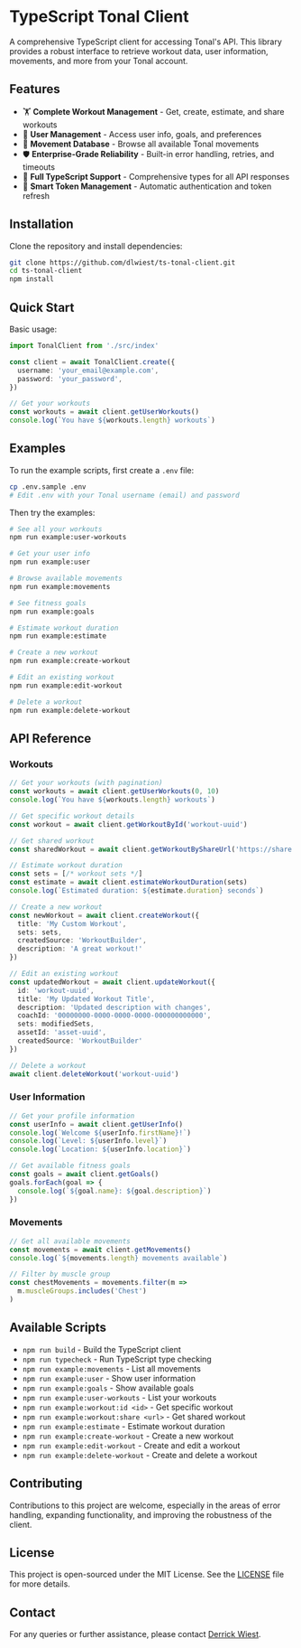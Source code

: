# TypeScript Tonal Client

A comprehensive TypeScript client for accessing Tonal's API. This library provides a robust interface to retrieve workout data, user information, movements, and more from your Tonal account.

## Features

- 🏋️ **Complete Workout Management** - Get, create, estimate, and share workouts
- 👤 **User Management** - Access user info, goals, and preferences  
- 💪 **Movement Database** - Browse all available Tonal movements
- 🛡️ **Enterprise-Grade Reliability** - Built-in error handling, retries, and timeouts
- 📝 **Full TypeScript Support** - Comprehensive types for all API responses
- 🔄 **Smart Token Management** - Automatic authentication and token refresh

## Installation

Clone the repository and install dependencies:

```bash
git clone https://github.com/dlwiest/ts-tonal-client.git
cd ts-tonal-client
npm install
```

## Quick Start

Basic usage:

```typescript
import TonalClient from './src/index'

const client = await TonalClient.create({
  username: 'your_email@example.com',
  password: 'your_password',
})

// Get your workouts
const workouts = await client.getUserWorkouts()
console.log(`You have ${workouts.length} workouts`)
```

## Examples

To run the example scripts, first create a `.env` file:

```bash
cp .env.sample .env
# Edit .env with your Tonal username (email) and password
```

Then try the examples:

```bash
# See all your workouts
npm run example:user-workouts

# Get your user info
npm run example:user

# Browse available movements
npm run example:movements

# See fitness goals
npm run example:goals

# Estimate workout duration
npm run example:estimate

# Create a new workout
npm run example:create-workout

# Edit an existing workout
npm run example:edit-workout

# Delete a workout
npm run example:delete-workout
```

## API Reference

### Workouts

```typescript
// Get your workouts (with pagination)
const workouts = await client.getUserWorkouts(0, 10)
console.log(`You have ${workouts.length} workouts`)

// Get specific workout details  
const workout = await client.getWorkoutById('workout-uuid')

// Get shared workout
const sharedWorkout = await client.getWorkoutByShareUrl('https://share.tonal.com/workout/...')

// Estimate workout duration
const sets = [/* workout sets */]
const estimate = await client.estimateWorkoutDuration(sets)
console.log(`Estimated duration: ${estimate.duration} seconds`)

// Create a new workout
const newWorkout = await client.createWorkout({
  title: 'My Custom Workout',
  sets: sets,
  createdSource: 'WorkoutBuilder',
  description: 'A great workout!'
})

// Edit an existing workout
const updatedWorkout = await client.updateWorkout({
  id: 'workout-uuid',
  title: 'My Updated Workout Title',
  description: 'Updated description with changes',
  coachId: '00000000-0000-0000-0000-000000000000',
  sets: modifiedSets,
  assetId: 'asset-uuid',
  createdSource: 'WorkoutBuilder'
})

// Delete a workout
await client.deleteWorkout('workout-uuid')
```

### User Information

```typescript
// Get your profile information
const userInfo = await client.getUserInfo()
console.log(`Welcome ${userInfo.firstName}!`)
console.log(`Level: ${userInfo.level}`)
console.log(`Location: ${userInfo.location}`)

// Get available fitness goals
const goals = await client.getGoals()
goals.forEach(goal => {
  console.log(`${goal.name}: ${goal.description}`)
})
```

### Movements

```typescript
// Get all available movements
const movements = await client.getMovements()
console.log(`${movements.length} movements available`)

// Filter by muscle group
const chestMovements = movements.filter(m => 
  m.muscleGroups.includes('Chest')
)
```

## Available Scripts

- `npm run build` - Build the TypeScript client
- `npm run typecheck` - Run TypeScript type checking
- `npm run example:movements` - List all movements
- `npm run example:user` - Show user information  
- `npm run example:goals` - Show available goals
- `npm run example:user-workouts` - List your workouts
- `npm run example:workout:id <id>` - Get specific workout
- `npm run example:workout:share <url>` - Get shared workout
- `npm run example:estimate` - Estimate workout duration
- `npm run example:create-workout` - Create a new workout
- `npm run example:edit-workout` - Create and edit a workout
- `npm run example:delete-workout` - Create and delete a workout

## Contributing

Contributions to this project are welcome, especially in the areas of error handling, expanding functionality, and improving the robustness of the client.

## License

This project is open-sourced under the MIT License. See the [LICENSE](LICENSE) file for more details.

## Contact

For any queries or further assistance, please contact [Derrick Wiest](mailto:me@dlwiest.com).
